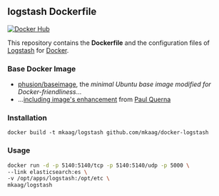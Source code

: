 ## logstash Dockerfile

[![Docker Hub](https://img.shields.io/badge/docker-mkaag%2Flogstash-008bb8.svg)](https://registry.hub.docker.com/u/mkaag/logstash/)

This repository contains the **Dockerfile** and the configuration files of [Logstash](http://www.elasticsearch.org/overview/logstash/) for [Docker](https://www.docker.com/).

### Base Docker Image

* [phusion/baseimage](https://github.com/phusion/baseimage-docker), the *minimal Ubuntu base image modified for Docker-friendliness*...
* ...[including image's enhancement](https://github.com/racker/docker-ubuntu-with-updates) from [Paul Querna](https://journal.paul.querna.org/articles/2013/10/15/docker-ubuntu-on-rackspace/)

### Installation

`docker build -t mkaag/logstash github.com/mkaag/docker-logstash`

### Usage

```bash
docker run -d -p 5140:5140/tcp -p 5140:5140/udp -p 5000 \
--link elasticsearch:es \
-v /opt/apps/logstash:/opt/etc \
mkaag/logstash
```
